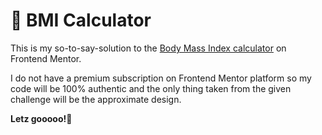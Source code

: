 # 🥦 BMI Calculator

This is my so-to-say-solution to the [Body Mass Index calculator](https://www.frontendmentor.io/challenges/body-mass-index-calculator-brrBkfSz1T) on Frontend Mentor. 

I do not have a premium subscription on Frontend Mentor platform so my code will be 100% authentic and the only thing taken from the given challenge will be the approximate design.

**Letz gooooo!**💪